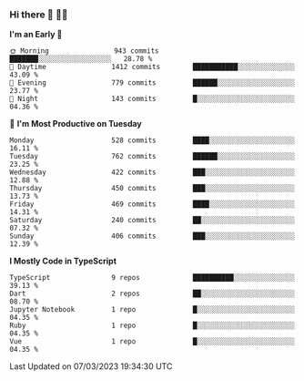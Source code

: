 ### Hi there 👋 🧑‍💻



<!--START_SECTION:waka-->
**I'm an Early 🐤** 

```text
🌞 Morning                943 commits         ███████░░░░░░░░░░░░░░░░░░   28.78 % 
🌆 Daytime                1412 commits        ███████████░░░░░░░░░░░░░░   43.09 % 
🌃 Evening                779 commits         ██████░░░░░░░░░░░░░░░░░░░   23.77 % 
🌙 Night                  143 commits         █░░░░░░░░░░░░░░░░░░░░░░░░   04.36 % 
```
📅 **I'm Most Productive on Tuesday** 

```text
Monday                   528 commits         ████░░░░░░░░░░░░░░░░░░░░░   16.11 % 
Tuesday                  762 commits         ██████░░░░░░░░░░░░░░░░░░░   23.25 % 
Wednesday                422 commits         ███░░░░░░░░░░░░░░░░░░░░░░   12.88 % 
Thursday                 450 commits         ███░░░░░░░░░░░░░░░░░░░░░░   13.73 % 
Friday                   469 commits         ████░░░░░░░░░░░░░░░░░░░░░   14.31 % 
Saturday                 240 commits         ██░░░░░░░░░░░░░░░░░░░░░░░   07.32 % 
Sunday                   406 commits         ███░░░░░░░░░░░░░░░░░░░░░░   12.39 % 
```


**I Mostly Code in TypeScript** 

```text
TypeScript               9 repos             ██████████░░░░░░░░░░░░░░░   39.13 % 
Dart                     2 repos             ██░░░░░░░░░░░░░░░░░░░░░░░   08.70 % 
Jupyter Notebook         1 repo              █░░░░░░░░░░░░░░░░░░░░░░░░   04.35 % 
Ruby                     1 repo              █░░░░░░░░░░░░░░░░░░░░░░░░   04.35 % 
Vue                      1 repo              █░░░░░░░░░░░░░░░░░░░░░░░░   04.35 % 
```




 Last Updated on 07/03/2023 19:34:30 UTC
<!--END_SECTION:waka-->


